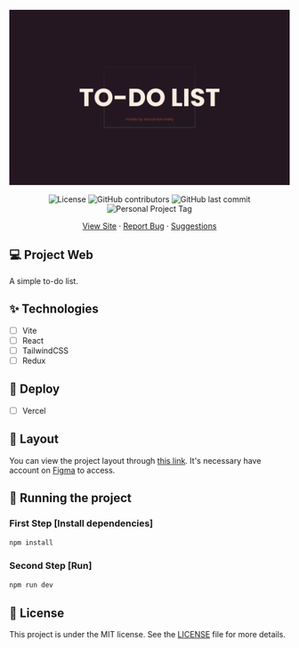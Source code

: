 ![cover](.github/cover-todo.png?style=flat)

<p align="center">
  <img alt="License" src="https://img.shields.io/static/v1?label=license&message=MIT&color=F25551&labelColor=241722">
  <img alt="GitHub contributors" src="https://img.shields.io/github/contributors/eduardamirelly/to-do-list?color=F35551&labelColor=241722">
  <img alt="GitHub last commit" src="https://img.shields.io/github/last-commit/eduardamirelly/to-do-list?color=F35551&labelColor=241722">
  <img alt="Personal Project Tag" src="https://img.shields.io/static/v1?label=personal project&message=:)&color=F35551&labelColor=241722">
</p>

<p align="center">
  <a href="http://to-do-list-pied-beta.vercel.app/">View Site</a>
  ·
  <a href="https://github.com/eduardamirelly/to-do-list/issues/new/choose">Report Bug</a>
  ·
  <a href="https://github.com/eduardamirelly/to-do-list/issues/new/choose">Suggestions</a>
</p>

## 💻 Project Web

A simple to-do list.

## ✨ Technologies

-   [ ] Vite
-   [ ] React
-   [ ] TailwindCSS
-   [ ] Redux

## 🚀 Deploy

-   [ ] Vercel

## 🔖 Layout

You can view the project layout through [this link](). It's necessary have account on [Figma](http://figma.com/) to access.

## 🏁 Running the project

### First Step [Install dependencies]

```cl
npm install
```

### Second Step [Run]

```cl
npm run dev
```

## 📄 License

This project is under the MIT license. See the [LICENSE](LICENSE) file for more details.